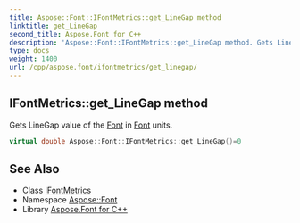 ```yaml
---
title: Aspose::Font::IFontMetrics::get_LineGap method
linktitle: get_LineGap
second_title: Aspose.Font for C++
description: 'Aspose::Font::IFontMetrics::get_LineGap method. Gets LineGap value of the Font in Font units in C++.'
type: docs
weight: 1400
url: /cpp/aspose.font/ifontmetrics/get_linegap/
---
```

## IFontMetrics::get_LineGap method


Gets LineGap value of the [Font](../../font/) in [Font](../../font/) units.

```cpp
virtual double Aspose::Font::IFontMetrics::get_LineGap()=0
```

## See Also

* Class [IFontMetrics](../)
* Namespace [Aspose::Font](../../)
* Library [Aspose.Font for C++](../../../)
